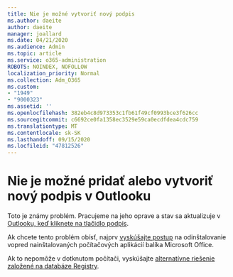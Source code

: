 ```yaml
---
title: Nie je možné vytvoriť nový podpis
ms.author: daeite
author: daeite
manager: joallard
ms.date: 04/21/2020
ms.audience: Admin
ms.topic: article
ms.service: o365-administration
ROBOTS: NOINDEX, NOFOLLOW
localization_priority: Normal
ms.collection: Adm_O365
ms.custom:
- "1949"
- "9000323"
ms.assetid: ''
ms.openlocfilehash: 382eb4c8d973353c1fb61f49cf0993bce3f626cc
ms.sourcegitcommit: c6692ce0fa1358ec3529e59ca0ecdfdea4cdc759
ms.translationtype: MT
ms.contentlocale: sk-SK
ms.lasthandoff: 09/15/2020
ms.locfileid: "47812526"
---
```

# <a name="cannot-add-or-create-a-new-signature-in-outlook"></a>Nie je možné pridať alebo vytvoriť nový podpis v Outlooku

Toto je známy problém. Pracujeme na jeho oprave a stav sa aktualizuje v [Outlooku, keď kliknete na tlačidlo podpis](https://support.office.com/article/c70b36c2-66ca-401c-ab45-f29a46495d02).

Ak chcete tento problém obísť, najprv [vyskúšajte postup](https://support.office.com/article/c70b36c2-66ca-401c-ab45-f29a46495d02) na odinštalovanie vopred nainštalovaných počítačových aplikácií balíka Microsoft Office. 

Ak to nepomôže v dotknutom počítači, vyskúšajte [alternatívne riešenie založené na databáze Registry](https://support.office.com/article/c70b36c2-66ca-401c-ab45-f29a46495d02).